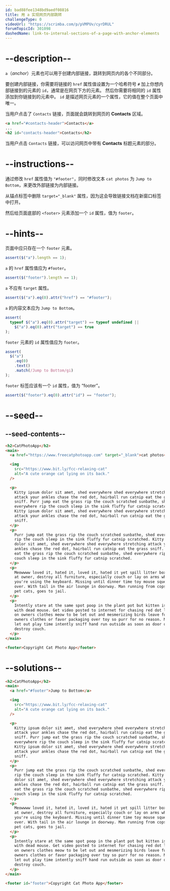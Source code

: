 ```yaml
---
id: bad88fee1348bd9aedf08816
title: 用 a 实现网页内部跳转
challengeType: 0
videoUrl: "https://scrimba.com/p/pVMPUv/cyrDRUL"
forumTopicId: 301098
dashedName: link-to-internal-sections-of-a-page-with-anchor-elements
---
```


# --description--

`a`（_anchor_）元素也可以用于创建内部链接，跳转到网页内的各个不同部分。

要创建内部链接，你需要将链接的 `href` 属性值设置为一个哈希符号 `#` 加上你想内部链接到的元素的 `id`，通常是在网页下方的元素。 然后你需要将相同的 `id` 属性添加到你链接到的元素中。 `id` 是描述网页元素的一个属性，它的值在整个页面中唯一。

当用户点击了 `Contacts` 链接，页面就会跳转到网页的 **Contacts** 区域。

```html
<a href="#contacts-header">Contacts</a>
...
<h2 id="contacts-header">Contacts</h2>
```

当用户点击 `Contacts` 链接，可以访问网页中带有 **Contacts** 标题元素的部分。

# --instructions--

通过修改 `href` 属性值为 `"#footer"`，同时修改文本 `cat photos` 为 `Jump to Bottom`，来更改外部链接为内部链接。

从锚点标签中删除 `target="_blank"` 属性，因为这会导致链接文档在新窗口标签中打开。

然后给页面底部的 `<footer>` 元素添加一个 `id` 属性，值为 `footer`。

# --hints--

页面中应只存在一个 `footer` 元素。

```js
assert($("a").length == 1);
```

`a` 的 `href` 属性值应为 `#footer`。

```js
assert($("footer").length == 1);
```

`a` 不应有 `target` 属性。

```js
assert($("a").eq(0).attr("href") == "#footer");
```

`a` 的内容文本应为 `Jump to Bottom`。

```js
assert(
  typeof $("a").eq(0).attr("target") == typeof undefined ||
    $("a").eq(0).attr("target") == true
);
```

`footer` 元素的 `id` 属性值应为 `footer`。

```js
assert(
  $("a")
    .eq(0)
    .text()
    .match(/Jump to Bottom/gi)
);
```

`footer` 标签应该有一个 `id` 属性，值为 “footer”。

```js
assert($("footer").eq(0).attr("id") == "footer");
```

# --seed--

## --seed-contents--

```html
<h2>CatPhotoApp</h2>
<main>
  <a href="https://www.freecatphotoapp.com" target="_blank">cat photos</a>

  <img
    src="https://www.bit.ly/fcc-relaxing-cat"
    alt="A cute orange cat lying on its back."
  />

  <p>
    Kitty ipsum dolor sit amet, shed everywhere shed everywhere stretching
    attack your ankles chase the red dot, hairball run catnip eat the grass
    sniff. Purr jump eat the grass rip the couch scratched sunbathe, shed
    everywhere rip the couch sleep in the sink fluffy fur catnip scratched.
    Kitty ipsum dolor sit amet, shed everywhere shed everywhere stretching
    attack your ankles chase the red dot, hairball run catnip eat the grass
    sniff.
  </p>
  <p>
    Purr jump eat the grass rip the couch scratched sunbathe, shed everywhere
    rip the couch sleep in the sink fluffy fur catnip scratched. Kitty ipsum
    dolor sit amet, shed everywhere shed everywhere stretching attack your
    ankles chase the red dot, hairball run catnip eat the grass sniff. Purr jump
    eat the grass rip the couch scratched sunbathe, shed everywhere rip the
    couch sleep in the sink fluffy fur catnip scratched.
  </p>
  <p>
    Meowwww loved it, hated it, loved it, hated it yet spill litter box, scratch
    at owner, destroy all furniture, especially couch or lay on arms while
    you're using the keyboard. Missing until dinner time toy mouse squeak roll
    over. With tail in the air lounge in doorway. Man running from cops stops to
    pet cats, goes to jail.
  </p>
  <p>
    Intently stare at the same spot poop in the plant pot but kitten is playing
    with dead mouse. Get video posted to internet for chasing red dot leave fur
    on owners clothes meow to be let out and mesmerizing birds leave fur on
    owners clothes or favor packaging over toy so purr for no reason. Meow to be
    let out play time intently sniff hand run outside as soon as door open yet
    destroy couch.
  </p>
</main>

<footer>Copyright Cat Photo App</footer>
```

# --solutions--

```html
<h2>CatPhotoApp</h2>
<main>
  <a href="#footer">Jump to Bottom</a>

  <img
    src="https://www.bit.ly/fcc-relaxing-cat"
    alt="A cute orange cat lying on its back."
  />

  <p>
    Kitty ipsum dolor sit amet, shed everywhere shed everywhere stretching
    attack your ankles chase the red dot, hairball run catnip eat the grass
    sniff. Purr jump eat the grass rip the couch scratched sunbathe, shed
    everywhere rip the couch sleep in the sink fluffy fur catnip scratched.
    Kitty ipsum dolor sit amet, shed everywhere shed everywhere stretching
    attack your ankles chase the red dot, hairball run catnip eat the grass
    sniff.
  </p>
  <p>
    Purr jump eat the grass rip the couch scratched sunbathe, shed everywhere
    rip the couch sleep in the sink fluffy fur catnip scratched. Kitty ipsum
    dolor sit amet, shed everywhere shed everywhere stretching attack your
    ankles chase the red dot, hairball run catnip eat the grass sniff. Purr jump
    eat the grass rip the couch scratched sunbathe, shed everywhere rip the
    couch sleep in the sink fluffy fur catnip scratched.
  </p>
  <p>
    Meowwww loved it, hated it, loved it, hated it yet spill litter box, scratch
    at owner, destroy all furniture, especially couch or lay on arms while
    you're using the keyboard. Missing until dinner time toy mouse squeak roll
    over. With tail in the air lounge in doorway. Man running from cops stops to
    pet cats, goes to jail.
  </p>
  <p>
    Intently stare at the same spot poop in the plant pot but kitten is playing
    with dead mouse. Get video posted to internet for chasing red dot leave fur
    on owners clothes meow to be let out and mesmerizing birds leave fur on
    owners clothes or favor packaging over toy so purr for no reason. Meow to be
    let out play time intently sniff hand run outside as soon as door open yet
    destroy couch.
  </p>
</main>

<footer id="footer">Copyright Cat Photo App</footer>
```
